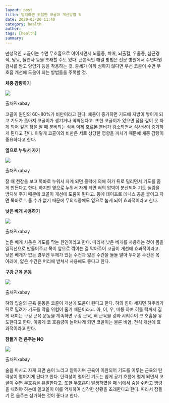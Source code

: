 ```yaml
---
layout: post
title: 방치하면 위험한 코골이 개선방법 5
date: 2020-05-20 11:40
category: health
author: 
tags: [health]
summary: 
---
```



만성적인 코골이는 수면 무호흡으로 이어지면서 뇌졸중, 치매, 뇌출혈, 우울증, 심근경색, 당뇨, 돌연사 등을 초래할 수도 있다. 근본적인 해결 방법은 전문 병원에서 수면다원검사를 받고 양얍기 등을 착용하는 것. 증세가 아직 심하지 않다면 우선 코골이 수면 무호흡 개선에 도움이 되는 방법들을 주목할 것.

**체중 감량하기**

![](https://img1.daumcdn.net/thumb/R720x0/?fname=https%3A%2F%2Ft1.daumcdn.net%2Fliveboard%2Finterstella-story%2F4a6eb1875e36479493b990d5b30093f3.JPG)

출처Pixabay

코골이 원인의 60~80%가 비만이라고 한다. 체중이 증가하면 기도에 지방이 쌓이게 되고 기도가 좁아져 코골이가 생기거나 악화된다고. 또한 코골이가 있으면 잠을 깊이 못 자게 되어 깊은 잠을 잘 때 분비되는 식욕 억제 호르몬 분비가 감소되면서 식사량이 증가하게 된다고 한다. 이렇게 코골이와 비만은 서로 상당한 영향을 끼치기 때문에 체중 감량이 중요하다고 한다.

**옆으로 누워서 자기**

![](https://img1.daumcdn.net/thumb/R720x0/?fname=https%3A%2F%2Ft1.daumcdn.net%2Fliveboard%2Finterstella-story%2F274eb923227b42d3896cf1ccc7e94209.JPG)

출처Pixabay

잘 때 천장을 보고 똑바로 누워서 자게 되면 중력에 의해 혀가 뒤로 밀리면서 기도를 좁게 만든다고 한다. 하지만 옆으로 누워서 자게 되면 혀의 압박이 분산되어 기도 눌림을 방지해 주기 때문에 코골이 개선에 도움이 된다고. 등에 테이프로 테니스 공을 붙이고 자면 똑바로 누울 수가 없기 때문에 무의식중에도 옆으로 눕게 되어 효과적이라고 한다.

**낮은 베개 사용하기**

![](https://img1.daumcdn.net/thumb/R720x0/?fname=https%3A%2F%2Ft1.daumcdn.net%2Fliveboard%2Finterstella-story%2F3af82058a9444b179e150aed5872e9f7.JPG)

출처Pixabay

높은 베개 사용은 기도를 막는 원인이라고 한다. 따라서 낮은 베개를 사용하는 것이 몸을 일직선으로 만들어주고 목이 앞으로 꺾이는 걸 막아주어 코골이 개선에 효과적이라고. 낮은 베개가 없는 경우엔 두께가 있는 수건과 얇은 수건을 돌돌 말아 두꺼운 수건은 목 아래에, 얇은 수건은 머리에 받쳐서 사용해도 좋다고 한다.

**구강 근육 운동**

![](https://img1.daumcdn.net/thumb/R720x0/?fname=https%3A%2F%2Ft1.daumcdn.net%2Fliveboard%2Finterstella-story%2F136ecb027b564ff49e48614f49c578bb.JPG)

출처Pixabay

혀와 입술의 근육 운동은 코골이 개선에 도움이 된다고 한다. 혀의 힘이 세지면 혀뿌리가 뒤로 밀려가 기도를 막을 위험이 줄기 때문이라고. 아, 이, 우, 메롱 하며 혀를 턱까지 길게 내미는 구강 근육 운동을 계속하면 구강 근육, 혀 근육을 강화 시켜주어 코 호흡을 유도한다고 한다. 이렇게 코 호흡량이 늘어나게 되면 코골이는 물론 비염, 천식 개선에 효과적이라고 한다.

**잠들기 전 음주는 NO**

![](https://img1.daumcdn.net/thumb/R720x0/?fname=https%3A%2F%2Ft1.daumcdn.net%2Fliveboard%2Finterstella-story%2F685502e19a484b2b9977d2699733fcf5.JPG)

출처Pixabay

술을 마시고 자게 되면 숨이 느리고 얕아지며 근육이 이완되어 기도를 이루는 근육의 탄력성이 떨어지게 된다고 한다. 탄력성이 떨어진 기도는 쉽게 공기 흐름에 떨게 되면서 코골이 수면 무호흡을 유발한다고. 또한 무호흡이 발생하였을 때 뇌에서 숨을 쉬라고 명령을 내려야 하는데 알코올이 이를 억제하여 심각한 상황을 초래한다고 한다. 따라서 잠들기 전 음주는 삼가하는 것이 좋다고 한다.